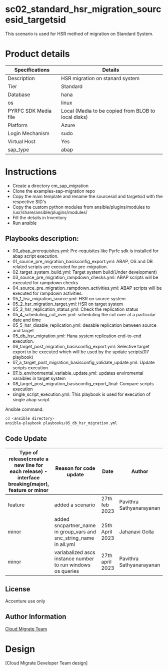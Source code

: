 # sc02_standard_hsr_migration_sourcesid_targetsid 
This scenario is used for HSR method of migration on Standard System.

# Product details
|Specifications|Details|
|---|---|
|Description|HSR migration on stanard system|
|Tier|Standard|
|Database|hana|
|os|linux|
|PYRFC SDK Media file|Local (Media to be copied from BLOB to local disks)|
|Platform|Azure|
|Login Mechanism|sudo| 
|Virtual Host|Yes|
|sap_type|abap|


# Instructions
* Create a directory cm_sap_migration
* Clone the examples-sap-migration repo
* Copy the main template and rename the sourcesid and targetsid with the respective SID's
* Copy the custom python modules from ansible/plugins/modules to /usr/share/ansible/plugins/modules/
* Fill the details in Inventory
* Run ansible

## Playbooks description:
* 00_abap_prerequisites.yml: Pre-requisites like Pyrfc sdk is installed for abap script execution.
* 01_source_pre_migration_basisconfig_export.yml: ABAP, OS and DB related scripts are executed for pre-migration.
* 02_target_system_build.yml: Target system build(Under development)
* 03_source_pre_migration_rampdown_checks.yml: ABAP scripts will be executed for rampdown checks
* 04_source_pre_migration_rampdown_activities.yml: ABAP scripts will be executed for rampdown activities.
* 05_1_hsr_migration_source.yml: HSR on source system
* 05_2_hsr_migration_target.yml: HSR on target system
* 05_3_hsr_replication_status.yml: Check the replication status 
* 05_4_scheduling_cut_over.yml: scheduling the cut over at a particular date and time
* 05_5_hsr_disable_replication.yml: desable replication between source and target
* 05_db_hsr_migration.yml: Hana system replication end-to-end execution.
* 06_target_post_migration_basisconfig_export.yml: Selective target export to be executed which will be used by the update scripts(07 playbook)
* 07_a_target_post_migration_basisconfig_validate_update.yml: Update scripts execution
* 07_b_environmental_variable_update.yml: updates enviromental varaibles in target system
* 08_target_post_migration_basisconfig_export_final: Compare scripts execution
* single_script_execution.yml: This playbook is used for execution of single abap script.

Ansible command:
```bash
cd <ansible directory>
ansible-playbook playbooks/05_db_hsr_migration.yml
```

## Code Update
|Type of release(create a new line for each release) - interface breaking(major), feature or minor |Reason for code update|Date|Author|
|---|---|---|---|
|feature|added a scenario|27th feb 2023|Pavithra Sathyanarayanan|
|minor|added sncpartner_name in group_vars and snc_string_name in all.yml|25th April 2023|Jahanavi Golla|
|minor|variabalized ascs instance number to run windows os queries|27th april 2023|Pavithra Sathyanarayanan|

## License
Accenture use only

## Author Information
[Cloud Migrate Team](https://alm.accenture.com/wiki/display/IACHSTBU/SAP+Cloud+Migrate)

# Design
[Cloud Migrate Developer Team design]